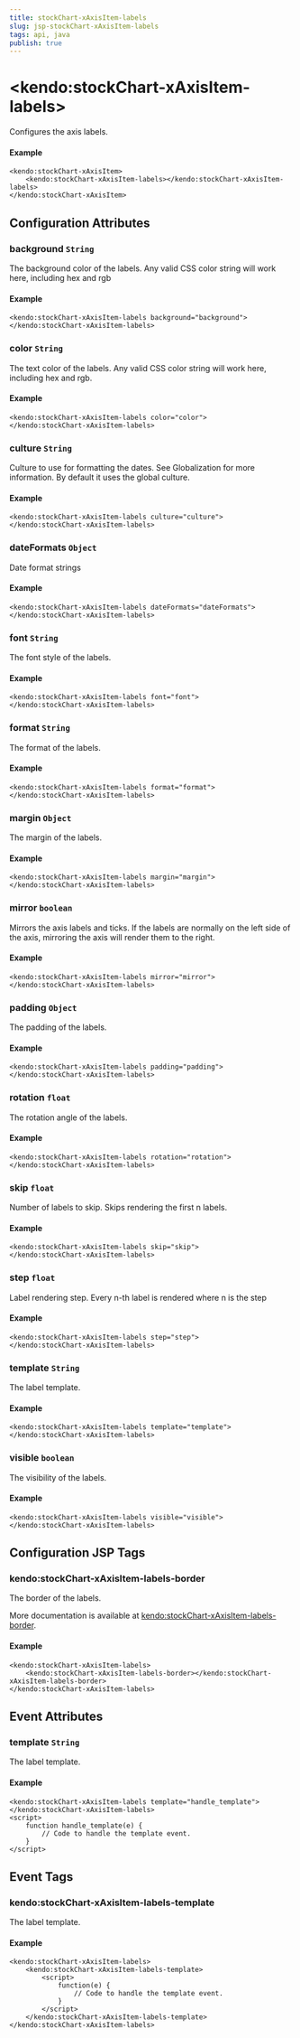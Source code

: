 ```yaml
---
title: stockChart-xAxisItem-labels
slug: jsp-stockChart-xAxisItem-labels
tags: api, java
publish: true
---
```


# \<kendo:stockChart-xAxisItem-labels\>

Configures the axis labels.

#### Example
    <kendo:stockChart-xAxisItem>
        <kendo:stockChart-xAxisItem-labels></kendo:stockChart-xAxisItem-labels>
    </kendo:stockChart-xAxisItem>

## Configuration Attributes

### background `String`

The background color of the labels. Any valid CSS color string will work here, including
hex and rgb

#### Example
    <kendo:stockChart-xAxisItem-labels background="background">
    </kendo:stockChart-xAxisItem-labels>

### color `String`

The text color of the labels. Any valid CSS color string will work here, including hex and rgb.

#### Example
    <kendo:stockChart-xAxisItem-labels color="color">
    </kendo:stockChart-xAxisItem-labels>

### culture `String`

Culture to use for formatting the dates. See Globalization for more information.
By default it uses the global culture.

#### Example
    <kendo:stockChart-xAxisItem-labels culture="culture">
    </kendo:stockChart-xAxisItem-labels>

### dateFormats `Object`

Date format strings

#### Example
    <kendo:stockChart-xAxisItem-labels dateFormats="dateFormats">
    </kendo:stockChart-xAxisItem-labels>

### font `String`

The font style of the labels.

#### Example
    <kendo:stockChart-xAxisItem-labels font="font">
    </kendo:stockChart-xAxisItem-labels>

### format `String`

The format of the labels.

#### Example
    <kendo:stockChart-xAxisItem-labels format="format">
    </kendo:stockChart-xAxisItem-labels>

### margin `Object`

The margin of the labels.

#### Example
    <kendo:stockChart-xAxisItem-labels margin="margin">
    </kendo:stockChart-xAxisItem-labels>

### mirror `boolean`

Mirrors the axis labels and ticks.
If the labels are normally on the left side of the axis,
mirroring the axis will render them to the right.

#### Example
    <kendo:stockChart-xAxisItem-labels mirror="mirror">
    </kendo:stockChart-xAxisItem-labels>

### padding `Object`

The padding of the labels.

#### Example
    <kendo:stockChart-xAxisItem-labels padding="padding">
    </kendo:stockChart-xAxisItem-labels>

### rotation `float`

The rotation angle of the labels.

#### Example
    <kendo:stockChart-xAxisItem-labels rotation="rotation">
    </kendo:stockChart-xAxisItem-labels>

### skip `float`

Number of labels to skip.
Skips rendering the first n labels.

#### Example
    <kendo:stockChart-xAxisItem-labels skip="skip">
    </kendo:stockChart-xAxisItem-labels>

### step `float`

Label rendering step.
Every n-th label is rendered where n is the step

#### Example
    <kendo:stockChart-xAxisItem-labels step="step">
    </kendo:stockChart-xAxisItem-labels>

### template `String`

The label template.

#### Example
    <kendo:stockChart-xAxisItem-labels template="template">
    </kendo:stockChart-xAxisItem-labels>

### visible `boolean`

The visibility of the labels.

#### Example
    <kendo:stockChart-xAxisItem-labels visible="visible">
    </kendo:stockChart-xAxisItem-labels>


##  Configuration JSP Tags

### kendo:stockChart-xAxisItem-labels-border

The border of the labels.

More documentation is available at [kendo:stockChart-xAxisItem-labels-border](stockchart/xaxisitem-labels-border).

#### Example

    <kendo:stockChart-xAxisItem-labels>
        <kendo:stockChart-xAxisItem-labels-border></kendo:stockChart-xAxisItem-labels-border>
    </kendo:stockChart-xAxisItem-labels>


## Event Attributes

### template `String`

The label template.

#### Example
    <kendo:stockChart-xAxisItem-labels template="handle_template">
    </kendo:stockChart-xAxisItem-labels>
    <script>
        function handle_template(e) {
            // Code to handle the template event.
        }
    </script>

## Event Tags

### kendo:stockChart-xAxisItem-labels-template

The label template.

#### Example
    <kendo:stockChart-xAxisItem-labels>
        <kendo:stockChart-xAxisItem-labels-template>
            <script>
                function(e) {
                    // Code to handle the template event.
                }
            </script>
        </kendo:stockChart-xAxisItem-labels-template>
    </kendo:stockChart-xAxisItem-labels>

